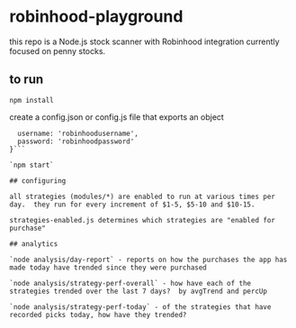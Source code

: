 # robinhood-playground

this repo is a Node.js stock scanner with Robinhood integration currently focused on penny stocks.

## to run

`npm install`

create a config.json or config.js file that exports an object 
```{
  username: 'robinhoodusername',
  password: 'robinhoodpassword'
}```

`npm start`

## configuring

all strategies (modules/*) are enabled to run at various times per day.  they run for every increment of $1-5, $5-10 and $10-15.

strategies-enabled.js determines which strategies are "enabled for purchase"

## analytics

`node analysis/day-report` - reports on how the purchases the app has made today have trended since they were purchased

`node analysis/strategy-perf-overall` - how have each of the strategies trended over the last 7 days?  by avgTrend and percUp

`node analysis/strategy-perf-today` - of the strategies that have recorded picks today, how have they trended?
